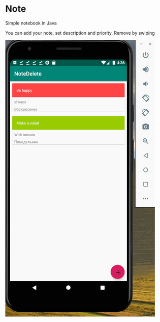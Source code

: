 # Note

Simple notebook in Java

You can add your note, set description and priority.
Remove by swiping

![Demo](note_app.gif)



